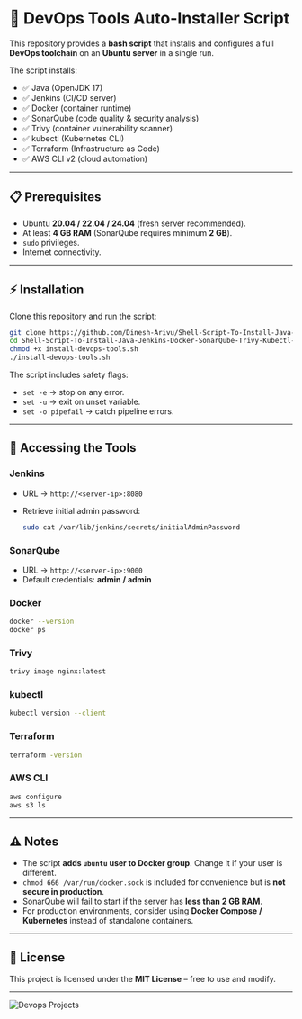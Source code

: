# 🚀 DevOps Tools Auto-Installer Script

This repository provides a **bash script** that installs and configures a full **DevOps toolchain** on an **Ubuntu server** in a single run.  

The script installs:

- ✅ Java (OpenJDK 17)  
- ✅ Jenkins (CI/CD server)  
- ✅ Docker (container runtime)  
- ✅ SonarQube (code quality & security analysis)  
- ✅ Trivy (container vulnerability scanner)  
- ✅ kubectl (Kubernetes CLI)  
- ✅ Terraform (Infrastructure as Code)  
- ✅ AWS CLI v2 (cloud automation)  

---

## 📋 Prerequisites

- Ubuntu **20.04 / 22.04 / 24.04** (fresh server recommended).  
- At least **4 GB RAM** (SonarQube requires minimum **2 GB**).  
- `sudo` privileges.  
- Internet connectivity.  

---

## ⚡ Installation

Clone this repository and run the script:

```bash
git clone https://github.com/Dinesh-Arivu/Shell-Script-To-Install-Java-Jenkins-Docker-SonarQube-Trivy-Kubectl-Terraform-AwsCli.git
cd Shell-Script-To-Install-Java-Jenkins-Docker-SonarQube-Trivy-Kubectl-Terraform-AwsCli
chmod +x install-devops-tools.sh
./install-devops-tools.sh
````

The script includes safety flags:

* `set -e` → stop on any error.
* `set -u` → exit on unset variable.
* `set -o pipefail` → catch pipeline errors.

---

## 🔑 Accessing the Tools

### Jenkins

* URL → `http://<server-ip>:8080`
* Retrieve initial admin password:

  ```bash
  sudo cat /var/lib/jenkins/secrets/initialAdminPassword
  ```

### SonarQube

* URL → `http://<server-ip>:9000`
* Default credentials: **admin / admin**

### Docker

```bash
docker --version
docker ps
```

### Trivy

```bash
trivy image nginx:latest
```

### kubectl

```bash
kubectl version --client
```

### Terraform

```bash
terraform -version
```

### AWS CLI

```bash
aws configure
aws s3 ls
```

---

## ⚠️ Notes

* The script **adds `ubuntu` user to Docker group**. Change it if your user is different.
* `chmod 666 /var/run/docker.sock` is included for convenience but is **not secure in production**.
* SonarQube will fail to start if the server has **less than 2 GB RAM**.
* For production environments, consider using **Docker Compose / Kubernetes** instead of standalone containers.

---

## 📜 License

This project is licensed under the **MIT License** – free to use and modify.

---

![Devops Projects](https://github.com/user-attachments/assets/ce9af9eb-1cda-4fff-89cb-ea262bc7f97d)



